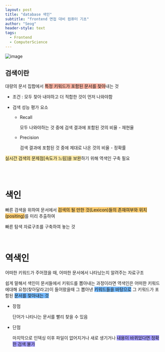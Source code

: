 ```yaml
---
layout: post
title: "database 색인"
subtitle: "frontend 면접 대비 컴퓨터 기초"
author: "Seog"
header-style: text
tags: 
  - Frontend
  - ComputerScience
---
```


![image](https://user-images.githubusercontent.com/49581472/107919819-42773280-6faf-11eb-98c6-6012f73be449.png)

## 검색이란

대량의 문서 집합에서 <span style="background-color:#fab1a0;">특정 키워드가 포함된 문서를 찾아</span>내는 것

- 조건 : 모두 찾아 내야하고 더 적합한 것이 먼저 나와야함
- 검색 성능 평가 요소

  - Recall

    모두 나와야하는 것 중에 검색 결과에 포함된 것의 비율 - 재현율

  - Precision

    검색 결과에 포함된 것 중에 제대로 나온 것의 비율 - 정확률

<span style="background-color:#ffeaa7;">실시간 검색의 문제점[속도가 느림]을 보완</span>하기 위해 역색인 구축 필요

<br/><br/>

# 색인

빠른 검색을 위하여 문서에서 <span style="background-color:#fdcb6e;">검색의 될 만한 것(Lexicon)들의 존재여부와 위치(positing)</span>를 미리 추출하여

빠른 탐색 자료구조를 구축하여 놓는 것

<br/>

# 역색인

어떠한 키워드가 주어졌을 때, 어떠한 문서에서 나타났는지 알려주는 자료구조

쉽게 말해서 색인이 문서들에서 키워드를 뽑아내는 과정이라면 역색인은 어떠한 키워드에대해 요청(찾아달라고)이 들어왔을때 그 뽑아낸 <span style="background-color:#74b9ff;">키워드들을 바탕으로</span> 그 키워드가 포함된 <span style="background-color:#74b9ff;">문서를 찾아내는 것</span>

- 장점

  단어가 나타나는 문서를 빨리 찾을 수 있음

- 단점

  마지막으로 인덱싱 이후 파일이 없어지거나 새로 생기거나 <span style="background-color:#a29bfe;">내용이 바뀌었다면 정확한 검색 불가</span>
